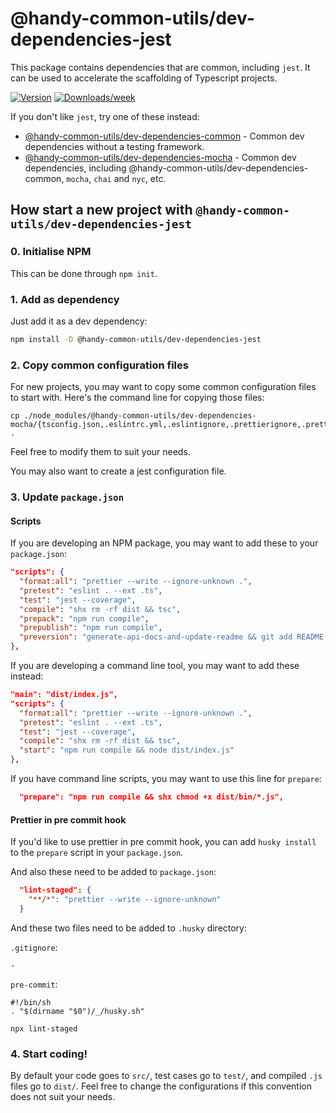 # @handy-common-utils/dev-dependencies-jest

This package contains dependencies that are common, including `jest`.
It can be used to accelerate the scaffolding of Typescript projects.

[![Version](https://img.shields.io/npm/v/@handy-common-utils/dev-dependencies-jest.svg)](https://npmjs.org/package/@handy-common-utils/dev-dependencies-jest)
[![Downloads/week](https://img.shields.io/npm/dw/@handy-common-utils/dev-dependencies-jest.svg)](https://npmjs.org/package/@handy-common-utils/dev-dependencies-jest)

If you don't like `jest`, try one of these instead:

- [@handy-common-utils/dev-dependencies-common](../common) - Common dev dependencies without a testing framework.
- [@handy-common-utils/dev-dependencies-mocha](../mocha) - Common dev dependencies, including @handy-common-utils/dev-dependencies-common, `mocha`, `chai` and `nyc`, etc.

## How start a new project with `@handy-common-utils/dev-dependencies-jest`

### 0. Initialise NPM

This can be done through `npm init`.

### 1. Add as dependency

Just add it as a dev dependency:

```sh
npm install -D @handy-common-utils/dev-dependencies-jest
```

### 2. Copy common configuration files

For new projects, you may want to copy some common configuration files to start with.
Here's the command line for copying those files:

```
cp ./node_modules/@handy-common-utils/dev-dependencies-mocha/{tsconfig.json,.eslintrc.yml,.eslintignore,.prettierignore,.prettierrc.json} .
```

Feel free to modify them to suit your needs.

You may also want to create a jest configuration file.

### 3. Update `package.json`

#### Scripts

If you are developing an NPM package, you may want to add these to your `package.json`:

```json
"scripts": {
  "format:all": "prettier --write --ignore-unknown .",
  "pretest": "eslint . --ext .ts",
  "test": "jest --coverage",
  "compile": "shx rm -rf dist && tsc",
  "prepack": "npm run compile",
  "prepublish": "npm run compile",
  "preversion": "generate-api-docs-and-update-readme && git add README.md"
},
```

If you are developing a command line tool, you may want to add these instead:

```json
"main": "dist/index.js",
"scripts": {
  "format:all": "prettier --write --ignore-unknown .",
  "pretest": "eslint . --ext .ts",
  "test": "jest --coverage",
  "compile": "shx rm -rf dist && tsc",
  "start": "npm run compile && node dist/index.js"
},
```

If you have command line scripts, you may want to use this line for `prepare`:

```json
  "prepare": "npm run compile && shx chmod +x dist/bin/*.js",
```

#### Prettier in pre commit hook

If you'd like to use prettier in pre commit hook, you can add `husky install` to the `prepare` script in your `package.json`.

And also these need to be added to `package.json`:

```json
  "lint-staged": {
    "**/*": "prettier --write --ignore-unknown"
  }
```

And these two files need to be added to `.husky` directory:

`.gitignore`:

```
-
```

`pre-commit`:

```shell
#!/bin/sh
. "$(dirname "$0")/_/husky.sh"

npx lint-staged
```

### 4. Start coding!

By default your code goes to `src/`, test cases go to `test/`, and compiled `.js` files go to `dist/`.
Feel free to change the configurations if this convention does not suit your needs.
